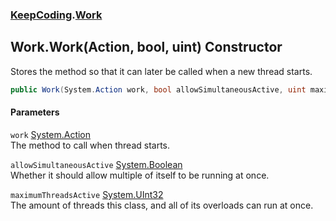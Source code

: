 ### [KeepCoding](KeepCoding.md 'KeepCoding').[Work](KeepCoding_Work.md 'KeepCoding.Work')
## Work.Work(Action, bool, uint) Constructor
Stores the method so that it can later be called when a new thread starts.  
```csharp
public Work(System.Action work, bool allowSimultaneousActive, uint maximumThreadsActive);
```
#### Parameters
<a name='KeepCoding_Work_Work(System_Action_bool_uint)_work'></a>
`work` [System.Action](https://docs.microsoft.com/en-us/dotnet/api/System.Action 'System.Action')  
The method to call when thread starts.
  
<a name='KeepCoding_Work_Work(System_Action_bool_uint)_allowSimultaneousActive'></a>
`allowSimultaneousActive` [System.Boolean](https://docs.microsoft.com/en-us/dotnet/api/System.Boolean 'System.Boolean')  
Whether it should allow multiple of itself to be running at once.
  
<a name='KeepCoding_Work_Work(System_Action_bool_uint)_maximumThreadsActive'></a>
`maximumThreadsActive` [System.UInt32](https://docs.microsoft.com/en-us/dotnet/api/System.UInt32 'System.UInt32')  
The amount of threads this class, and all of its overloads can run at once.
  
